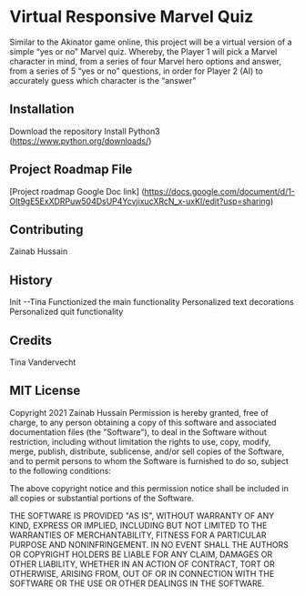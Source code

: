 # Virtual Responsive Marvel Quiz

Similar to the Akinator game online, this project will be a virtual version of a simple “yes or no” Marvel quiz. Whereby, the Player 1 will pick a Marvel character in mind, from a series of four Marvel hero options and answer, from a series of 5 “yes or no” questions, in order for Player 2 (AI)  to accurately guess which character is the “answer”

## Installation
Download the repository
Install Python3 (https://www.python.org/downloads/)

## Project Roadmap File
[Project roadmap Google  Doc link]
(https://docs.google.com/document/d/1-Olt9gE5ExXDRPuw504DsUP4YcvjixucXRcN_x-uxKI/edit?usp=sharing)

## Contributing 
Zainab Hussain

## History 
Init --Tina 
Functionized the main functionality
Personalized text decorations
Personalized quit functionality

## Credits 
Tina Vandervecht

## MIT License

Copyright 2021 Zainab Hussain
Permission is hereby granted, free of charge, to any person obtaining a copy of this software and associated documentation files (the "Software"), to deal in the Software without restriction, including without limitation the rights to use, copy, modify, merge, publish, distribute, sublicense, and/or sell copies of the Software, and to permit persons to whom the Software is furnished to do so, subject to the following conditions:

The above copyright notice and this permission notice shall be included in all copies or substantial portions of the Software.

THE SOFTWARE IS PROVIDED "AS IS", WITHOUT WARRANTY OF ANY KIND, EXPRESS OR IMPLIED, INCLUDING BUT NOT LIMITED TO THE WARRANTIES OF MERCHANTABILITY, FITNESS FOR A PARTICULAR PURPOSE AND NONINFRINGEMENT. IN NO EVENT SHALL THE AUTHORS OR COPYRIGHT HOLDERS BE LIABLE FOR ANY CLAIM, DAMAGES OR OTHER LIABILITY, WHETHER IN AN ACTION OF CONTRACT, TORT OR OTHERWISE, ARISING FROM, OUT OF OR IN CONNECTION WITH THE SOFTWARE OR THE USE OR OTHER DEALINGS IN THE SOFTWARE.